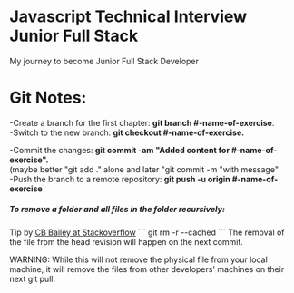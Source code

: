 # Javascript Technical Interview Junior Full Stack
My journey to become Junior Full Stack Developer


# Git Notes:
-Create a branch for the first chapter: <b>git branch #-name-of-exercise</b>.<br>
-Switch to the new branch: <b>git checkout #-name-of-exercise.</b><br>

-Commit the changes: <b>git commit -am "Added content for #-name-of-exercise".</b><br>
(maybe better "git add ." alone and later "git commit -m "with message"<br>
-Push the branch to a remote repository: <b>git push -u origin #-name-of-exercise</b><br>


<h5>To remove a folder and all files in the folder recursively:</h5>
Tip by <a href="https://stackoverflow.com/questions/1274057/how-do-i-make-git-forget-about-a-file-that-was-tracked-but-is-now-in-gitignore">CB Bailey at Stackoverflow</a>
```
git rm -r --cached
```
The removal of the file from the head revision will happen on the next commit.

WARNING: While this will not remove the physical file from your local machine,
it will remove the files from other developers' machines on their next git pull.
